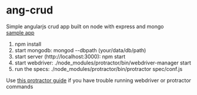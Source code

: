 ang-crud
========

Simple angularjs crud app built on node with express and mongo  
[sample app](https://stormy-peak-6594.herokuapp.com/)
1. npm install  
2. start mongodb: mongod --dbpath (your/data/db/path)  
2. start server (http://localhost:3000): npm start  
3. start webdriver: ./node_modules/protractor/bin/webdriver-manager start  
4. run the specs: ./node_modules/protractor/bin/protractor spec/conf.js

Use [this protractor guide](http://www.ng-newsletter.com/posts/practical-protractor.html) if you have trouble running webdriver or protractor commands
